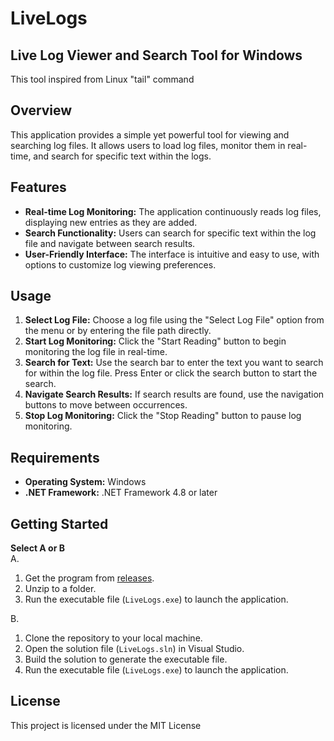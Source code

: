 # LiveLogs
## Live Log Viewer and Search Tool for Windows
This tool inspired from Linux "tail" command 


## Overview
This application provides a simple yet powerful tool for viewing and searching log files. It allows users to load log files, monitor them in real-time, and search for specific text within the logs.

## Features
- **Real-time Log Monitoring:** The application continuously reads log files, displaying new entries as they are added.
- **Search Functionality:** Users can search for specific text within the log file and navigate between search results.
- **User-Friendly Interface:** The interface is intuitive and easy to use, with options to customize log viewing preferences.

## Usage
1. **Select Log File:** Choose a log file using the "Select Log File" option from the menu or by entering the file path directly.
2. **Start Log Monitoring:** Click the "Start Reading" button to begin monitoring the log file in real-time.
3. **Search for Text:** Use the search bar to enter the text you want to search for within the log file. Press Enter or click the search button to start the search.
4. **Navigate Search Results:** If search results are found, use the navigation buttons to move between occurrences.
5. **Stop Log Monitoring:** Click the "Stop Reading" button to pause log monitoring.

## Requirements
- **Operating System:** Windows
- **.NET Framework:** .NET Framework 4.8 or later

## Getting Started
**Select A or B** <br>
A.
1. Get the program from [releases](https://github.com/limbo666/LiveLogs/releases).
2. Unzip to a folder.
3. Run the executable file (`LiveLogs.exe`) to launch the application.

B.
1. Clone the repository to your local machine.
2. Open the solution file (`LiveLogs.sln`) in Visual Studio.
3. Build the solution to generate the executable file.
4. Run the executable file (`LiveLogs.exe`) to launch the application.

## License
This project is licensed under the MIT License
